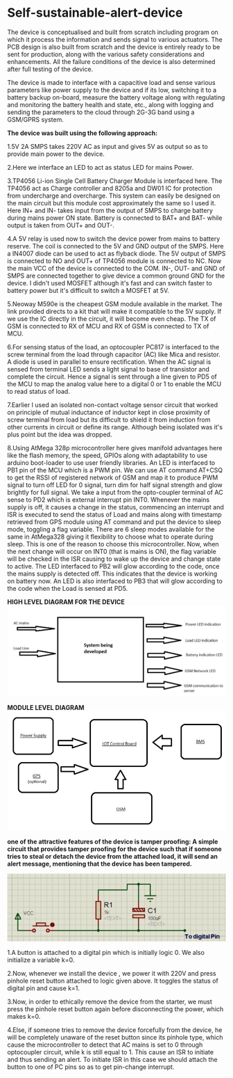 # Self-sustainable-alert-device
The device is conceptualised and built from scratch including program on which it process the information and sends signal to various actuators. The PCB design is also built from scratch and the device is entirely ready to be sent for production, along with the various safety considerations and enhancements.
All the failure conditions of the device is also determined after full testing of the device.

The device is made to interface with a capacitive load and sense various parameters like power supply to the device and if its low, switching it to a battery backup on-board, measure the battery voltage along with regulating and monitoring the battery health and state, etc., along with logging and sending the parameters to the cloud through 2G-3G band using a GSM/GPRS system.

**The device was built using the following approach:**

1.5V 2A SMPS takes 220V AC as input and gives 5V as output so as to provide main power to the device.

2.Here we interface an LED to act as status LED for mains Power.

3.TP4056 Li-ion Single Cell Battery Charger Module is interfaced here. The TP4056 act as Charge controller and 8205a and DW01 IC for protection from undercharge and overcharge. This system can easily be designed on the main circuit but this module cost approximately the same so I used it. Here IN+ and IN- takes input from the output of SMPS to charge battery during mains power ON state. Battery is connected to BAT+ and BAT- while output is taken from OUT+ and OUT-.

4.A 5V relay is used now to switch the device power from mains to battery reserve. The coil is connected to the 5V and GND output of the SMPS. Here a IN4007 diode can be used to act as flyback diode. The 5V output of SMPS is connected to NO and OUT+ of TP4056 module is connected to NC. Now the main VCC of the device is connected to the COM. IN-, OUT- and GND of SMPS are connected together to give device a common ground GND for the device. I didn't used MOSFET although it's fast and can switch faster to battery power but it's difficult to switch a MOSFET at 5V.

5.Neoway M590e is the cheapest GSM module available in the market. The link provided directs to a kit that will make it compatible to the 5V supply. If we use the IC directly in the circuit, it will become even cheap. The TX of GSM is connected to RX of MCU and RX of GSM is connected to TX of MCU.

6.For sensing status of the load, an optocoupler PC817 is interfaced to the screw terminal from the load through capacitor (AC) like Mica and resistor. A diode is used in parallel to ensure rectification. When the AC signal is sensed from terminal LED sends a light signal to base of transistor and complete the circuit. Hence a signal is sent through a line given to PD5 of the MCU to map the analog value here to a digital 0 or 1 to enable the MCU to read status of load.

7.Earlier I used an isolated non-contact voltage sensor circuit that worked on principle of mutual inductance of inductor kept in close proximity of screw terminal from load but its difficult to shield it from induction from other currents in circuit or define its range. Although being isolated was it's plus point but the idea was dropped.

8.Using AtMega 328p microcontroller here gives manifold advantages here like the flash memory, the speed, GPIOs along with adaptability to use arduino boot-loader to use user friendly libraries. An LED is interfaced to PB1 pin of the MCU which is a PWM pin. We can use AT command AT+CSQ to get the RSSI of registered network of GSM and map it to produce PWM signal to turn off LED for 0 signal, turn dim for half signal strength and glow brightly for full signal. We take a input from the opto-coupler terminal of AC sense to PD2 which is external interrupt pin INT0. Whenever the mains supply is off, it causes a change in the status, commencing an interrupt and ISR is executed to send the status of Load and mains along with timestamp retrieved from GPS module using AT command and put the device to sleep mode, toggling a flag variable. There are 6 sleep modes available for the same in AtMega328 giving it flexibility to choose what to operate during sleep. This is one of the reason to choose this microcontroller. Now, when the next change will occur on INT0 (that is mains is ON), the flag variable will be checked in the ISR causing to wake up the device and change state to active. The LED interfaced to PB2 will glow according to the code, once the mains supply is detected off. This indicates that the device is working on battery now. An LED is also interfaced to PB3 that will glow according to the code when the Load is sensed at PD5.

**HIGH LEVEL DIAGRAM FOR THE DEVICE**
![Image text](https://github.com/KNITPhoenix/Self-sustainable-alert-device/blob/main/high_level.PNG)

**MODULE LEVEL DIAGRAM**
![Image text](https://github.com/KNITPhoenix/Self-sustainable-alert-device/blob/main/Module%20level%20diagram.jpg)

**one of the attractive features of the device is tamper proofing: A simple circuit that provides tamper proofing for the device such that if someone tries to steal or detach the device from the attached load, it will send an alert message, mentioning that the device has been tampered.**

![Image text](https://github.com/KNITPhoenix/Self-sustainable-alert-device/blob/main/tamper_proof.PNG)

1.A button is attached to a digital pin which is initially logic 0. We also initialize a variable k=0.

2.Now, whenever we install the device , we power it with 220V and press pinhole reset button attached to logic given above. It toggles the status of digital pin and cause k=1.

3.Now, in order to ethically remove the device from the starter, we must press the pinhole reset button again before disconnecting the power, which makes k=0.

4.Else, if someone tries to remove the device forcefully from the device, he will be completely unaware of the reset button since its pinhole type, which cause the microcontroller to detect that AC mains is set to 0 through optocoupler circuit, while k is still equal to 1. This cause an ISR to initiate and thus sending an alert. To initiate ISR in this case we should attach the button to one of PC pins so as to get pin-change interrupt.
